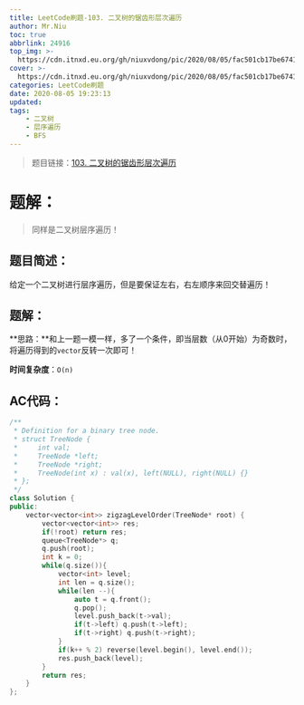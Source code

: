 ```yaml
---
title: LeetCode刷题-103. 二叉树的锯齿形层次遍历
author: Mr.Niu
toc: true
abbrlink: 24916
top_img: >-
  https://cdn.itnxd.eu.org/gh/niuxvdong/pic/2020/08/05/fac501cb17be6741eaff1a36a0b84536.png
cover: >-
  https://cdn.itnxd.eu.org/gh/niuxvdong/pic/2020/08/05/fac501cb17be6741eaff1a36a0b84536.png
categories: LeetCode刷题
date: 2020-08-05 19:23:13
updated:
tags:
	- 二叉树
	- 层序遍历
	- BFS
---
```








> 题目链接：[103. 二叉树的锯齿形层次遍历]( https://leetcode-cn.com/problems/binary-tree-zigzag-level-order-traversal/)



# 题解：



> 同样是二叉树层序遍历！



## 题目简述：

给定一个二叉树进行层序遍历，但是要保证左右，右左顺序来回交替遍历！

## 题解：



**思路：**和上一题一模一样，多了一个条件，即当层数（从0开始）为奇数时，将遍历得到的`vector`反转一次即可！



**时间复杂度**：`O(n)`

## AC代码：



```c++
/**
 * Definition for a binary tree node.
 * struct TreeNode {
 *     int val;
 *     TreeNode *left;
 *     TreeNode *right;
 *     TreeNode(int x) : val(x), left(NULL), right(NULL) {}
 * };
 */
class Solution {
public:
    vector<vector<int>> zigzagLevelOrder(TreeNode* root) {
        vector<vector<int>> res;
        if(!root) return res;
        queue<TreeNode*> q;
        q.push(root);
        int k = 0;
        while(q.size()){
            vector<int> level;
            int len = q.size();
            while(len --){
                auto t = q.front();
                q.pop();
                level.push_back(t->val);
                if(t->left) q.push(t->left);
                if(t->right) q.push(t->right);
            }
            if(k++ % 2) reverse(level.begin(), level.end());
            res.push_back(level);
        }
        return res;
    }
};
```



